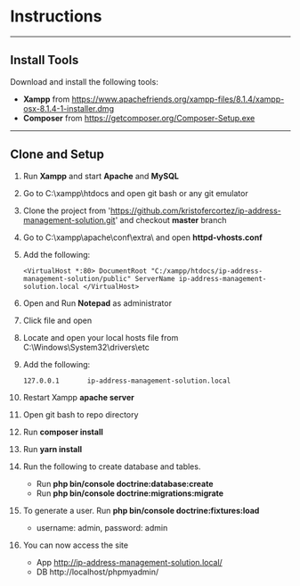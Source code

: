 # Instructions

---

## Install Tools

Download and install the following tools:

- **Xampp** from https://www.apachefriends.org/xampp-files/8.1.4/xampp-osx-8.1.4-1-installer.dmg
- **Composer** from https://getcomposer.org/Composer-Setup.exe

---

## Clone and Setup

1. Run **Xampp** and start **Apache** and **MySQL**
2. Go to C:\xampp\htdocs and open git bash or any git emulator
3. Clone the project from 'https://github.com/kristofercortez/ip-address-management-solution.git' and checkout **master** branch
4. Go to C:\xampp\apache\conf\extra\ and open **httpd-vhosts.conf**
5. Add the following:
   
   `<VirtualHost *:80>
   DocumentRoot "C:/xampp/htdocs/ip-address-management-solution/public"
   ServerName ip-address-management-solution.local
   </VirtualHost>`

6. Open and Run **Notepad** as administrator
7. Click file and open
8. Locate and open your local hosts file from C:\Windows\System32\drivers\etc
9. Add the following:

   `127.0.0.1		ip-address-management-solution.local`

10. Restart Xampp **apache server**
11. Open git bash to repo directory
12. Run **composer install**
13. Run **yarn install**
14. Run the following to create database and tables.
    - Run **php bin/console doctrine:database:create**
    - Run **php bin/console doctrine:migrations:migrate**
15. To generate a user. Run **php bin/console doctrine:fixtures:load**
    - username: admin, password: admin
16. You can now access the site
    - App http://ip-address-management-solution.local/
    - DB http://localhost/phpmyadmin/ 
